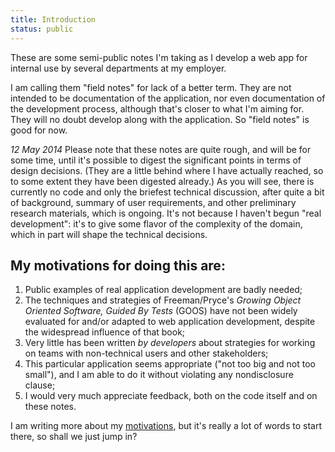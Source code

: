 ```yaml
---
title: Introduction
status: public
---
```


These are some semi-public notes I'm taking as I develop a web app for internal use by several departments at my employer. 

I am calling them "field notes" for lack of a better term. They are not intended to be documentation of the application, nor even documentation of the development process, although that's closer to what I'm aiming for. They will no doubt develop along with the application. So "field notes" is good for now. 

_12 May 2014_ Please note that these notes are quite rough, and will be for some time, until it's possible to digest the significant points in terms of design decisions. (They are a little behind where I have actually reached, so to some extent they have been digested already.) As you will see, there is currently no code and only the briefest technical discussion, after quite a bit of background, summary of user requirements, and other preliminary research materials, which is ongoing. It's not because I haven't begun "real development": it's to give some flavor of the complexity of the domain, which in part will shape the technical decisions.

## My motivations for doing this are: 

1. Public examples of real application development are badly needed; 
2. The techniques and strategies of Freeman/Pryce's _Growing Object Oriented Software, Guided By Tests_ (GOOS) have not been widely evaluated for and/or adapted to web application development, despite the widespread influence of that book; 
3. Very little has been written _by developers_ about strategies for working on teams with non-technical users and other stakeholders;
4. This particular application seems appropriate ("not too big and not too small"), and I am able to do it without violating any nondisclosure clause;
5. I would very much appreciate feedback, both on the code itself and on these notes.

I am writing more about my [motivations](/meta/motivations), but it's really a lot of words to start there, so shall we just jump in?

